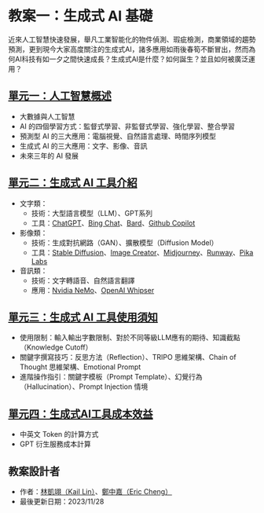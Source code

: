 # 教案一：生成式 AI 基礎
近來人工智慧快速發展，舉凡工業智能化的物件偵測、瑕疵檢測，商業領域的趨勢預測，更到現今大家高度關注的生成式AI，諸多應用如雨後春筍不斷冒出，然而為何AI科技有如一夕之間快速成長？生成式AI是什麼？如何誕生？並且如何被廣泛運用？

## [單元一：人工智慧概述](https://github.com/AI-FREE-Team/Generative-AI-Industrial-Case-Study/tree/main/%E6%95%99%E6%A1%881%EF%BC%9A%E7%94%9F%E6%88%90%E5%BC%8F%20AI%20%E5%9F%BA%E7%A4%8E/%E5%96%AE%E5%85%831%EF%BC%9A%E4%BA%BA%E5%B7%A5%E6%99%BA%E6%85%A7%E6%A6%82%E8%BF%B0)
 * 大數據與人工智慧
 * AI 的四個學習方式：監督式學習、非監督式學習、強化學習、整合學習
 * 預測型 AI 的三大應用：電腦視覺、自然語言處理、時間序列模型
 * 生成式 AI 的三大應用：文字、影像、音訊
 * 未來三年的 AI 發展

## [單元二：生成式 AI 工具介紹](https://github.com/AI-FREE-Team/Generative-AI-Industrial-Case-Study/tree/main/%E6%95%99%E6%A1%881%EF%BC%9A%E7%94%9F%E6%88%90%E5%BC%8F%20AI%20%E5%9F%BA%E7%A4%8E/%E5%96%AE%E5%85%832%EF%BC%9A%E7%94%9F%E6%88%90%E5%BC%8F%20AI%20%E5%B7%A5%E5%85%B7%E4%BB%8B%E7%B4%B9)
 * 文字類：
    * 技術：大型語言模型（LLM）、GPT系列
    * 工具：[ChatGPT](https://chat.openai.com/)、[Bing Chat](https://www.microsoft.com/en-us/edge/features/bing-chat?form=MT00D8)、[Bard](https://bard.google.com/chat?hl=zh-TW)、[Github Copilot](https://github.com/features/copilot)
 * 影像類：
    * 技術：生成對抗網路（GAN）、擴散模型（Diffusion Model）
    * 工具：[Stable Diffusion](https://stablediffusionweb.com/)、[Image Creator](https://www.bing.com/create)、[Midjourney](https://legacy.midjourney.com/showcase/recent/)、[Runway](https://runwayml.com/)、[Pika Labs](https://www.pika.art/)
 * 音訊類：
    * 技術：文字轉語音、自然語言翻譯
    * 應用：[Nvidia NeMo](https://github.com/NVIDIA/NeMo)、[OpenAI Whipser](https://openai.com/research/whisper)

## [單元三：生成式 AI 工具使用須知](https://github.com/AI-FREE-Team/Generative-AI-Industrial-Case-Study/tree/main/%E6%95%99%E6%A1%881%EF%BC%9A%E7%94%9F%E6%88%90%E5%BC%8F%20AI%20%E5%9F%BA%E7%A4%8E/%E5%96%AE%E5%85%833%EF%BC%9A%E7%94%9F%E6%88%90%E5%BC%8F%20AI%20%E5%B7%A5%E5%85%B7%E4%BD%BF%E7%94%A8%E9%A0%88%E7%9F%A5)
 * 使用限制：輸入輸出字數限制、對於不同等級LLM應有的期待、知識截點（Knowledge Cutoff）
 * 關鍵字撰寫技巧：反思方法（Reflection）、TRIPO 思維架構、Chain of Thought 思維架構、Emotional Prompt
 * 進階操作指引：關鍵字模板（Prompt Template）、幻覺行為（Hallucination）、Prompt Injection 情境

## [單元四：生成式AI工具成本效益](https://github.com/AI-FREE-Team/Generative-AI-Industrial-Case-Study/tree/main/%E6%95%99%E6%A1%881%EF%BC%9A%E7%94%9F%E6%88%90%E5%BC%8F%20AI%20%E5%9F%BA%E7%A4%8E/%E5%96%AE%E5%85%834%EF%BC%9A%E7%94%9F%E6%88%90%E5%BC%8F%20AI%20%E5%B7%A5%E5%85%B7%E6%88%90%E6%9C%AC%E6%95%88%E7%9B%8A)
 * 中英文 Token 的計算方式
 * GPT 衍生服務成本計算

## 教案設計者
 - 作者：[林凱翊（KaiI Lin）](https://www.linkedin.com/in/%E5%87%B1%E7%BF%8A-%E6%9E%97-3b503028b/)、[鄭中嘉（Eric Cheng）](https://www.linkedin.com/in/eric-cheng-ai-free-team/)
 - 最後更新日期：2023/11/28